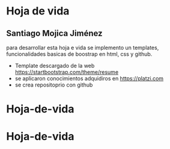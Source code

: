 # Hoja de vida
## Santiago Mojica Jiménez

para desarrollar esta hoja e vida se implemento un templates, funcionalidades basicas de boostrap en html, css y github.
- Template descargado de la web https://startbootstrap.com/theme/resume
- se aplicaron conocimientos adquidiros en https://platzi.com
- se crea repositoprio con github 
# Hoja-de-vida
# Hoja-de-vida
